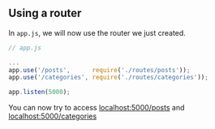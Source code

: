 ## Using a router

In `app.js`, we will now use the router we just created.

```javascript
// app.js

...
app.use('/posts',      require('./routes/posts'));
app.use('/categories', require('./routes/categories'));

app.listen(5000);
```

You can now try to access <a href="http://localhost:5000/posts" target="_blank">localhost:5000/posts</a> and <a href="http://localhost:5000/categories" target="_blank">localhost:5000/categories</a>
